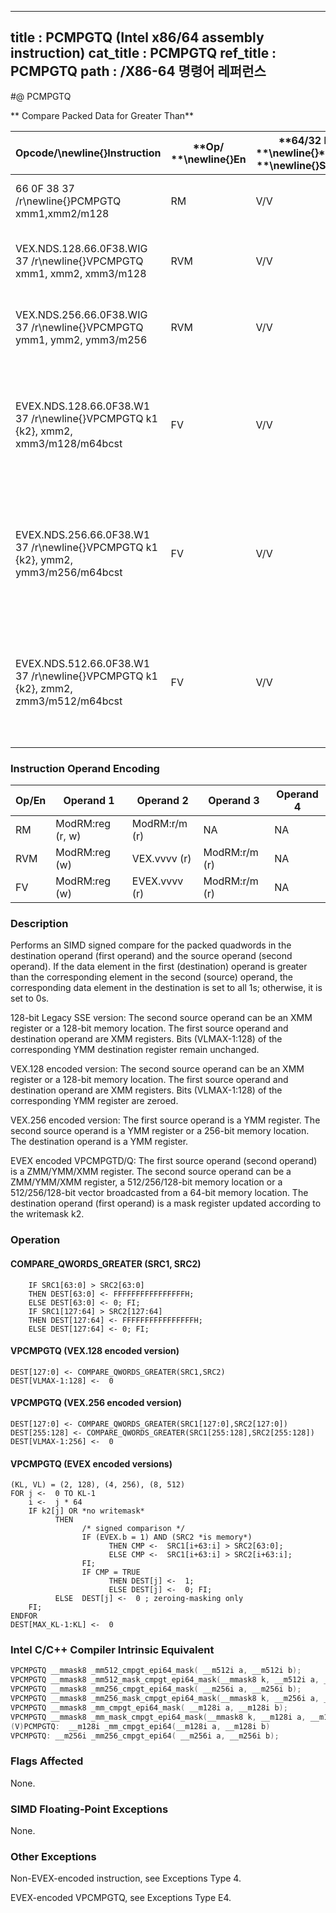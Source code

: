 ----------------------------
title : PCMPGTQ (Intel x86/64 assembly instruction)
cat_title : PCMPGTQ
ref_title : PCMPGTQ
path : /X86-64 명령어 레퍼런스
----------------------------
#@ PCMPGTQ

** Compare Packed Data for Greater Than**

|**Opcode/**\newline{}**Instruction**|**Op/ **\newline{}**En**|**64/32 bit **\newline{}**Mode **\newline{}**Support**|**CPUID **\newline{}**Feature **\newline{}**Flag**|**Description**|
|------------------------------------|------------------------|------------------------------------------------------|--------------------------------------------------|---------------|
|66 0F 38 37 /r\newline{}PCMPGTQ xmm1,xmm2/m128|RM|V/V|SSE4_2|Compare packed signed qwords in  xmm2/m128 and xmm1 for greater than.|
|VEX.NDS.128.66.0F38.WIG 37 /r\newline{}VPCMPGTQ xmm1, xmm2, xmm3/m128|RVM|V/V|AVX|Compare packed signed qwords in xmm2 and xmm3/m128 for greater than.|
|VEX.NDS.256.66.0F38.WIG 37 /r\newline{}VPCMPGTQ ymm1, ymm2, ymm3/m256|RVM|V/V|AVX2|Compare packed signed qwords in ymm2 and ymm3/m256 for greater than.|
|EVEX.NDS.128.66.0F38.W1 37 /r\newline{}VPCMPGTQ k1 {k2}, xmm2, xmm3/m128/m64bcst|FV|V/V|AVX512VLAVX512F|Compare Greater between int64 vector xmm2 and int64 vector xmm3/m128/m64bcst, and set vector mask k1 to reflect the zero/nonzero status of each element of the result, under writemask.|
|EVEX.NDS.256.66.0F38.W1 37 /r\newline{}VPCMPGTQ k1 {k2}, ymm2, ymm3/m256/m64bcst|FV|V/V|AVX512VLAVX512F|Compare Greater between int64 vector ymm2 and int64 vector ymm3/m256/m64bcst, and set vector mask k1 to reflect the zero/nonzero status of each element of the result, under writemask.|
|EVEX.NDS.512.66.0F38.W1 37 /r\newline{}VPCMPGTQ k1 {k2}, zmm2, zmm3/m512/m64bcst|FV|V/V|AVX512F|Compare Greater between int64 vector zmm2 and int64 vector zmm3/m512/m64bcst, and set vector mask k1 to reflect the zero/nonzero status of each element of the result, under writemask.|
### Instruction Operand Encoding


|Op/En|Operand 1|Operand 2|Operand 3|Operand 4|
|-----|---------|---------|---------|---------|
|RM|ModRM:reg (r, w)|ModRM:r/m (r)|NA|NA|
|RVM|ModRM:reg (w)|VEX.vvvv (r)|ModRM:r/m (r)|NA|
|FV|ModRM:reg (w)|EVEX.vvvv (r)|ModRM:r/m (r)|NA|
### Description


Performs an SIMD signed compare for the packed quadwords in the destination operand (first operand) and the source operand (second operand). If the data element in the first (destination) operand is greater than the corresponding element in the second (source) operand, the corresponding data element in the destination is set to all 1s; otherwise, it is set to 0s.

128-bit Legacy SSE version: The second source operand can be an XMM register or a 128-bit memory location. The first source operand and destination operand are XMM registers. Bits (VLMAX-1:128) of the corresponding YMM destination register remain unchanged.

VEX.128 encoded version: The second source operand can be an XMM register or a 128-bit memory location. The first source operand and destination operand are XMM registers. Bits (VLMAX-1:128) of the corresponding YMM register are zeroed.

VEX.256 encoded version: The first source operand is a YMM register. The second source operand is a YMM register or a 256-bit memory location. The destination operand is a YMM register.

EVEX encoded VPCMPGTD/Q: The first source operand (second operand) is a ZMM/YMM/XMM register. The second source operand can be a ZMM/YMM/XMM register, a 512/256/128-bit memory location or a 512/256/128-bit vector broadcasted from a 64-bit memory location. The destination operand (first operand) is a mask register updated according to the writemask k2.


### Operation
#### COMPARE_QWORDS_GREATER (SRC1, SRC2)
```info-verb
    IF SRC1[63:0] > SRC2[63:0]
    THEN DEST[63:0]  <- FFFFFFFFFFFFFFFFH;
    ELSE DEST[63:0]  <- 0; FI;
    IF SRC1[127:64] > SRC2[127:64]
    THEN DEST[127:64] <-  FFFFFFFFFFFFFFFFH;
    ELSE DEST[127:64]  <- 0; FI;
```
#### VPCMPGTQ (VEX.128 encoded version)
```info-verb
DEST[127:0] <-  COMPARE_QWORDS_GREATER(SRC1,SRC2)
DEST[VLMAX-1:128]  <-  0
```
#### VPCMPGTQ (VEX.256 encoded version)
```info-verb
DEST[127:0] <-  COMPARE_QWORDS_GREATER(SRC1[127:0],SRC2[127:0])
DEST[255:128]  <- COMPARE_QWORDS_GREATER(SRC1[255:128],SRC2[255:128])
DEST[VLMAX-1:256] <-   0
```
#### VPCMPGTQ (EVEX encoded versions)
```info-verb
(KL, VL) = (2, 128), (4, 256), (8, 512)
FOR j  <-  0 TO KL-1
    i  <-  j * 64
    IF k2[j] OR *no writemask*
          THEN 
                /* signed comparison */
                IF (EVEX.b = 1) AND (SRC2 *is memory*)
                      THEN CMP <-   SRC1[i+63:i] > SRC2[63:0];
                      ELSE CMP  <-  SRC1[i+63:i] > SRC2[i+63:i];
                FI;
                IF CMP = TRUE
                      THEN DEST[j]  <-  1;
                      ELSE DEST[j]  <-  0; FI;
          ELSE  DEST[j] <-   0 ; zeroing-masking only
    FI;
ENDFOR
DEST[MAX_KL-1:KL] <-   0
```

### Intel C/C++ Compiler Intrinsic Equivalent

```cpp
VPCMPGTQ __mmask8 _mm512_cmpgt_epi64_mask( __m512i a, __m512i b);
VPCMPGTQ __mmask8 _mm512_mask_cmpgt_epi64_mask(__mmask8 k, __m512i a, __m512i b);
VPCMPGTQ __mmask8 _mm256_cmpgt_epi64_mask( __m256i a, __m256i b);
VPCMPGTQ __mmask8 _mm256_mask_cmpgt_epi64_mask(__mmask8 k, __m256i a, __m256i b);
VPCMPGTQ __mmask8 _mm_cmpgt_epi64_mask( __m128i a, __m128i b);
VPCMPGTQ __mmask8 _mm_mask_cmpgt_epi64_mask(__mmask8 k, __m128i a, __m128i b);
(V)PCMPGTQ:  __m128i _mm_cmpgt_epi64(__m128i a, __m128i b)
VPCMPGTQ: __m256i _mm256_cmpgt_epi64( __m256i a, __m256i b);
```
### Flags Affected


None.

### SIMD Floating-Point Exceptions


None.

### Other Exceptions


Non-EVEX-encoded instruction, see Exceptions Type 4.

EVEX-encoded VPCMPGTQ, see Exceptions Type E4.

